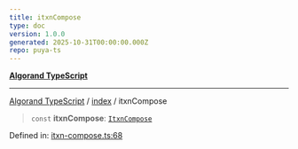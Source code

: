 ```yaml
---
title: itxnCompose
type: doc
version: 1.0.0
generated: 2025-10-31T00:00:00.000Z
repo: puya-ts
---
```


[**Algorand TypeScript**](/reference/algorand-typescript/api/readme/)

---

[Algorand TypeScript](docs/_md/modules) / [index](docs/_md/index/README) / itxnCompose

> `const` **itxnCompose**: [`ItxnCompose`](/reference/algorand-typescript/api/index/type-aliases/itxncompose/)

Defined in: [itxn-compose.ts:68](https://github.com/algorandfoundation/puya-ts/blob/main/packages/algo-ts/src/itxn-compose.ts#L68)
